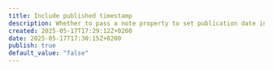 ```yaml
---
title: Include published timestamp
description: Whether to pass a note property to set publication date in Quartz. Required when `defaultDateType` in Quartz is set to "published".
created: 2025-05-17T17:29:12Z+0200
date: 2025-05-17T17:30:15Z+0200
publish: true
default_value: "false"
---
```

